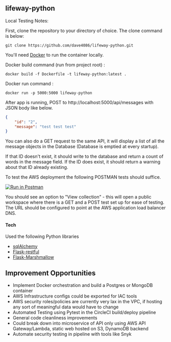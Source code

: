 ## lifeway-python

Local Testing Notes:

First, clone the repository to your directory of choice. The clone command is below:
```
git clone https://github.com/dave4086/lifeway-python.git
```
You'll need [Docker](https://docs.docker.com/get-docker/) to run the container locally.

Docker build command (run from project root) :
```
docker build -f Dockerfile -t lifeway-python:latest .
```
Docker run command :
```
docker run -p 5000:5000 lifeway-python
```

After app is running, POST to http://localhost:5000/api/messages with JSON body like below.

```json
{
    "id": "2",
    "message": "test test test"
}
```

You can also do a GET request to the same API, it will display a list of all the message objects in the Database (Database is emptied at every startup).

If that ID doesn't exist, it should write to the database and return a count of words in the message field.
If the ID does exist, it should return a warning about that ID already existing.

To test the AWS deployment the following POSTMAN tests should suffice.

[![Run in Postman](https://run.pstmn.io/button.svg)](https://god.gw.postman.com/run-collection/16387030-9364dab5-d6bb-491c-b766-1a71856b8117?action=collection%2Ffork&collection-url=entityId%3D16387030-9364dab5-d6bb-491c-b766-1a71856b8117%26entityType%3Dcollection%26workspaceId%3D81a6d3be-b965-44ff-a577-4f7cb4f56f09)

You should see an option to "View collection" - this will open a public workspace where there is a GET and a POST test set up for ease of testing. The URL should be configured to point at the AWS application load balancer DNS.




#### Tech

Used the following Python libraries

- [sqlAlchemy](https://www.sqlalchemy.org/)
- [Flask-restful](https://flask-restful.readthedocs.io/en/latest/)
- [Flask-Marshmallow](https://flask-marshmallow.readthedocs.io/en/latest/)

## Improvement Opportunities
- Implement Docker orchestration and build a Postgres or MongoDB container
- AWS Infrastructure configs could be exported for IAC tools
- AWS security roles/policies are currently very lax in the VPC, if hosting any sort of meaningful data would have to change
- Automated Testing using Pytest in the CircleCI build/deploy pipeline
- General code cleanliness improvements
- Could break down into microservice of API only using AWS API Gateway/Lambda, static web hosted on S3, DynamoDB backend
- Automate security testing in pipeline with tools like Snyk

